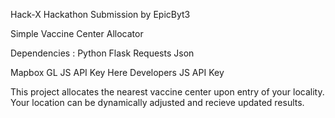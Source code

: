 Hack-X Hackathon Submission by EpicByt3


Simple Vaccine Center Allocator

Dependencies :
  Python Flask
  Requests
  Json

  Mapbox GL JS API Key
  Here Developers JS API Key
  
 This project allocates the nearest vaccine center upon entry of your locality. 
 Your location can be dynamically adjusted and recieve updated results.
 
 
